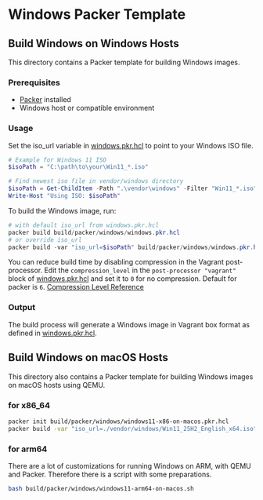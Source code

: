 # Windows Packer Template

## Build Windows on Windows Hosts

This directory contains a Packer template for building Windows images.

### Prerequisites

- [Packer](https://www.packer.io/downloads) installed
- Windows host or compatible environment

### Usage

Set the iso_url variable in [windows.pkr.hcl](windows.pkr.hcl) to point to your Windows ISO file.

```powershell
# Example for Windows 11 ISO
$isoPath = "C:\path\to\your\Win11_*.iso"

# Find newest iso file in vendor/windows directory
$isoPath = Get-ChildItem -Path ".\vendor\windows" -Filter "Win11_*.iso" | Sort-Object LastWriteTime -Descending | Select-Object -First 1 | Select-Object -ExpandProperty FullName
Write-Host "Using ISO: $isoPath"
```

To build the Windows image, run:

```powershell
# with default iso_url from windows.pkr.hcl
packer build build/packer/windows/windows.pkr.hcl
# or override iso_url
packer build -var "iso_url=$isoPath" build/packer/windows/windows.pkr.hcl
```

You can reduce build time by disabling compression in the Vagrant post-processor. Edit the `compression_level` in the `post-processor "vagrant"` block of [windows.pkr.hcl](windows.pkr.hcl) and set it to `0` for no compression.
Default for packer is `6`.
[Compression Level Reference](https://developer.hashicorp.com/packer/docs/post-processors/compress#compression_level)

### Output

The build process will generate a Windows image in Vagrant box format as defined in [windows.pkr.hcl](windows.pkr.hcl).

## Build Windows on macOS Hosts
This directory also contains a Packer template for building Windows images on macOS hosts using QEMU.

### for x86_64
```bash
packer init build/packer/windows/windows11-x86-on-macos.pkr.hcl
packer build -var "iso_url=./vendor/windows/Win11_25H2_English_x64.iso" build/packer/windows/windows11-x86-on-macos.pkr.hcl
```

### for arm64

There are a lot of customizations for running Windows on ARM, with QEMU and Packer. Therefore there is a script with some preparations.

```bash
bash build/packer/windows/windows11-arm64-on-macos.sh
```